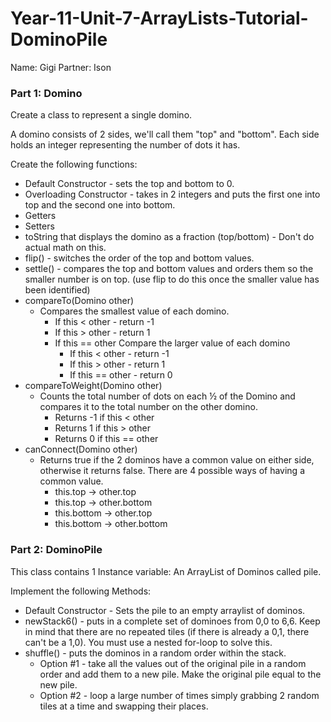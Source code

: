 # Year-11-Unit-7-ArrayLists-Tutorial-DominoPile

Name: Gigi
Partner: Ison

### __Part 1: Domino__

Create a class to represent a single domino.

A domino consists of 2 sides, we'll call them "top" and "bottom". Each side holds an integer representing the number of dots it has.

Create the following functions:
- Default Constructor - sets the top and bottom to 0.
- Overloading Constructor - takes in 2 integers and puts the first one into top and the second one into bottom.
- Getters
- Setters
- toString that displays the domino as a fraction (top/bottom) - Don't do actual math on this.
- flip() - switches the order of the top and bottom values.
- settle() - compares the top and bottom values and orders them so the smaller number is on top. (use flip to do this once the smaller value has been identified)
- compareTo(Domino other)
  - Compares the smallest value of each domino.
    - If this < other - return -1
    - If this > other - return 1
    - If this == other Compare the larger value of each domino
      - If this < other - return -1
      - If this > other - return 1
      - If this == other - return 0
- compareToWeight(Domino other)
  - Counts the total number of dots on each ½ of the Domino and compares it to the total number on the other domino.
    - Returns -1 if this < other
    - Returns 1 if this > other
    - Returns 0 if this == other
- canConnect(Domino other)
  - Returns true if the 2 dominos have a common value on either side, otherwise it returns false. There are 4 possible ways of having a common value.
    - this.top → other.top
    - this.top → other.bottom
    - this.bottom → other.top
    - this.bottom → other.bottom

### __Part 2: DominoPile__

This class contains 1 Instance variable: An ArrayList of Dominos called pile.

Implement the following Methods:
- Default Constructor - Sets the pile to an empty arraylist of dominos.
- newStack6() - puts in a complete set of dominoes from 0,0 to 6,6. Keep in mind that there are no repeated tiles (if there is already a 0,1, there can't be a 1,0). You must use a nested for-loop to solve this.
- shuffle() - puts the dominos in a random order within the stack.
  - Option #1 - take all the values out of the original pile in a random order and add them to a new pile. Make the original pile equal to the new pile.
  - Option #2 - loop a large number of times simply grabbing 2 random tiles at a time and swapping their places.
